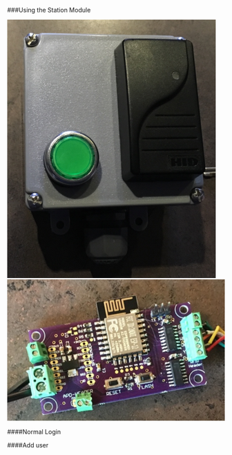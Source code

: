 ###Using the Station Module

![Station Module in Enclosure](https://github.com/psu-epl/Capstones-LID_Tracking/blob/master/SM/img/enc.png)
![SM PCB](https://github.com/psu-epl/Capstones-LID_Tracking/blob/master/SM/img/HW.png)

####Normal Login


####Add user
